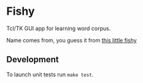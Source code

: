 # Fishy

Tcl/TK GUI app for learning word corpus.

Name comes from, you guess it from [this little fishy](https://en.wikipedia.org/wiki/Babel_fish)


## Development

To launch unit tests run `make test`.
